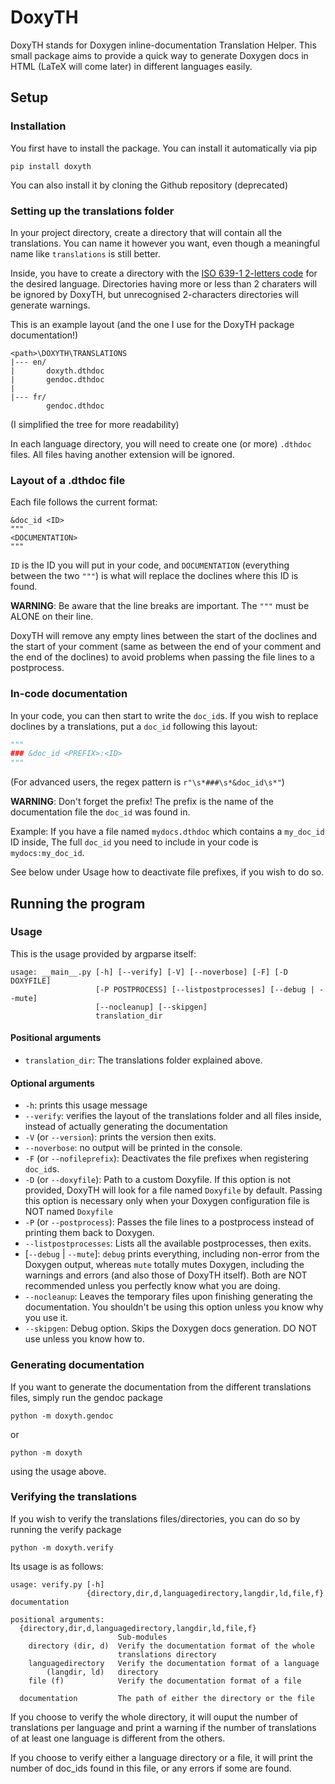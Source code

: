 # DoxyTH
DoxyTH stands for Doxygen inline-documentation Translation Helper. This small package aims to provide a 
quick way to generate Doxygen docs in HTML (LaTeX will come later) in different languages easily.

## Setup
### Installation
You first have to install the package.
You can install it automatically via pip
```commandline
pip install doxyth
```

You can also install it by cloning the Github repository (deprecated)

### Setting up the translations folder
In your project directory, create a directory that will contain all the translations.
You can name it however you want, even though a meaningful name like `translations` is still better.

Inside, you have to create a directory with the [ISO 639-1 2-letters code](https://en.wikipedia.org/wiki/List_of_ISO_639-1_codes) 
for the desired language. Directories having more or less than 2 charaters will be ignored by DoxyTH, but unrecognised
2-characters directories will generate warnings.

This is an example layout (and the one I use for the DoxyTH package documentation!)
```ignorelang
<path>\DOXYTH\TRANSLATIONS
|--- en/
|       doxyth.dthdoc
|       gendoc.dthdoc
|
|--- fr/
        gendoc.dthdoc
```
(I simplified the tree for more readability)

In each language directory, you will need to create one (or more) `.dthdoc` files. All files having
another extension will be ignored.

### Layout of a .dthdoc file
Each file follows the current format:
```ignorelang
&doc_id <ID>
"""
<DOCUMENTATION>
"""
```

`ID` is the ID you will put in your code, and `DOCUMENTATION` (everything between the two `"""`) is what will replace
the doclines where this ID is found.

**WARNING**: Be aware that the line breaks are important. The `"""` must be ALONE on their line.

DoxyTH will remove any empty lines between the start of the doclines and the start of your comment 
(same as between the end of your comment and the end of the doclines) to avoid problems when passing the file lines to a 
postprocess.

### In-code documentation
In your code, you can then start to write the `doc_id`s.
If you wish to replace doclines by a translations, put a `doc_id` following this layout:
```python
"""
### &doc_id <PREFIX>:<ID>
"""
```
(For advanced users, the regex pattern is `r"\s*###\s*&doc_id\s*"`)

**WARNING**: Don't forget the prefix! The prefix is the name of the documentation file
the `doc_id` was found in.

Example: If you have a file named `mydocs.dthdoc` which contains a `my_doc_id` ID inside,
The full `doc_id` you need to include in your code is `mydocs:my_doc_id`.

See below under Usage how to deactivate file prefixes, if you wish to do so.

## Running the program
### Usage
This is the usage provided by argparse itself:
```ignorelang
usage: __main__.py [-h] [--verify] [-V] [--noverbose] [-F] [-D DOXYFILE]
                   [-P POSTPROCESS] [--listpostprocesses] [--debug | --mute]
                   [--nocleanup] [--skipgen]
                   translation_dir
```

#### Positional arguments
- `translation_dir`: The translations folder explained above.

#### Optional arguments
- `-h`: prints this usage message
- `--verify`: verifies the layout of the translations folder and all files inside, instead of actually generating the 
documentation
- `-V` (or `--version`): prints the version then exits.
- `--noverbose`: no output will be printed in the console.
- `-F` (or `--nofileprefix`): Deactivates the file prefixes when registering `doc_id`s.
- `-D` (or `--doxyfile`): Path to a custom Doxyfile. If this option is not provided, DoxyTH will look for a file 
named `Doxyfile` by default. Passing this option is necessary only when your Doxygen configuration file is 
NOT named `Doxyfile`
- `-P` (or `--postprocess`): Passes the file lines to a postprocess instead of printing them back to Doxygen.
- `--listpostprocesses`: Lists all the available postprocesses, then exits.
- [`--debug` | `--mute`]: `debug` prints everything, including non-error from the Doxygen output, whereas `mute` totally
mutes Doxygen, including the warnings and errors (and also those of DoxyTH itself). Both are NOT recommended unless
you perfectly know what you are doing.
- `--nocleanup`: Leaves the temporary files upon finishing generating the documentation. You shouldn't be using this
option unless you know why you use it.
- `--skipgen`: Debug option. Skips the Doxygen docs generation. DO NOT use unless you know how to.


### Generating documentation

If you want to generate the documentation from the different translations files, simply run the gendoc package

```commandline
python -m doxyth.gendoc
```
or
```commandline
python -m doxyth
```

using the usage above.

### Verifying the translations

If you wish to verify the translations files/directories, you can do so by running the verify package

```commandline
python -m doxyth.verify
```

Its usage is as follows:
```ignorelang
usage: verify.py [-h]
                 {directory,dir,d,languagedirectory,langdir,ld,file,f} documentation

positional arguments:
  {directory,dir,d,languagedirectory,langdir,ld,file,f}
                        Sub-modules
    directory (dir, d)  Verify the documentation format of the whole
                        translations directory
    languagedirectory   Verify the documentation format of a language
        (langdir, ld)   directory
    file (f)            Verify the documentation format of a file

  documentation         The path of either the directory or the file
```

If you choose to verify the whole directory, it will ouput the number of translations per language and print a warning
if the number of translations of at least one language is different from the others.

If you choose to verify either a language directory or a file, it will print the number of doc_ids found in this file,
or any errors if some are found.